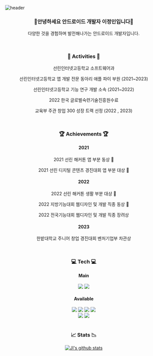 ![header](https://capsule-render.vercel.app/api?type=waving&color=gradient&height=300&section=header&text=Welcome%20JI%20GitHub&fontSize=60)
<h3 align="center">👋안녕하세요 안드로이드 개발자 이정인입니다👋</h3>
<p align="center">다양한 것을 경험하며 발전해나가는 안드로이드 개발자입니다.</p>

<br>
<h3 align="center">🙌 Activities 🙌</h3>
<div align="center">
  <p>선린인터넷고등학교 소프트웨어과</p>
  <p>선린인터넷고등학교 앱 개발 전문 동아리 애플 파이 부원 (2021~2023)</p>
  <p>선린인터넷고등학교 기능 연구 개발 소속 (2021~2022)</p>
  <p>2022 한국 글로벌숙련기술진흥원수료</p>
  <p>교육부 주관 창업 300 성장 트랙 선정 (2022 , 2023)</p>
</div>


<br>
<h3 align="center">🏆 Achievements 🏆</h3>
<div align="center">
  <h4>2021</h4>
  <p>2021 선린 해커톤 앱 부분 동상 🥉</p>
  <p>2021 선린 디지털 콘텐츠 경진대회 앱 부분 대상 🥇</p>
  <h4>2022</h4>
  <p>2022 선린 해커톤 생활 부분 대상 🥇</p>
  <p>2022 지방기능대회 웹디자인 및 개발 직종 동상 🥉</p>
  <p>2022 전국기능대회 웹디자인 및 개발 직종 장려상 </p>
  <h4>2023</h4>
  <p>한밭대학교 주니어 창업 경진대회 벤처기업부 차관상</p>
</div>

<br>
<h3 align="center">💻 Tech 💻</h3>
<div align="center">
  <h4>Main</h4>
  <img src="https://img.shields.io/badge/kotlin-%237F52FF.svg?style=for-the-badge&logo=kotlin&logoColor=white">
  <img src="https://img.shields.io/badge/androidstudio-%233DDC84.svg?style=for-the-badge&logo=androidstudio&logoColor=white">
  
  <h4>Available</h4>
  <img src="https://img.shields.io/badge/html5-%23E34F26.svg?style=for-the-badge&logo=html5&logoColor=white">
  <img src="https://img.shields.io/badge/css3-%231572B6.svg?style=for-the-badge&logo=css3&logoColor=white">
  <img src="https://img.shields.io/badge/javascript-%23323330.svg?style=for-the-badge&logo=javascript&logoColor=%23F7DF1E">
  <img src="https://img.shields.io/badge/php-%23777BB4.svg?style=for-the-badge&logo=php&logoColor=white">
  <br>
  <img src="https://img.shields.io/badge/python-3670A0?style=for-the-badge&logo=python&logoColor=ffdd54">
  <img src="https://img.shields.io/badge/java-%23ED8B00.svg?style=for-the-badge&logo=openjdk&logoColor=white">
</div>

<br>
<h3 align="center">📈 Stats 📉</h3>
<div align="center" style="text-align:center">
  
  [![JI's github stats](https://github-readme-stats.vercel.app/api?username=Jeongin205&theme=react&show_icons=true&count_private=true)](https://github.com/anuraghazra/github-readme-stats)
  
</div>
